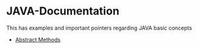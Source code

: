 # JAVA-Documentation
This has examples and important pointers regarding JAVA basic concepts

- [Abstract Methods](Abstract-methods/ABSTRACT.md)
